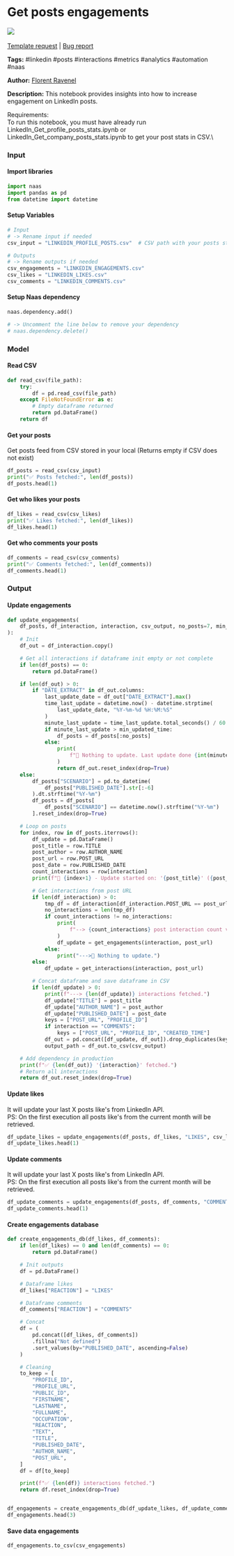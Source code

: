 # Get posts engagements

[![](https://naasai-public.s3.eu-west-3.amazonaws.com/open\_in\_naas.svg)](https://app.naas.ai/user-redirect/naas/downloader?url=https://raw.githubusercontent.com/jupyter-naas/awesome-notebooks/master/LinkedIn/LinkedIn\_Get\_posts\_engagements.ipynb)\
\
[Template request](https://github.com/jupyter-naas/awesome-notebooks/issues/new?assignees=\&labels=\&template=template-request.md\&title=Tool+-+Action+of+the+notebook+) | [Bug report](https://github.com/jupyter-naas/awesome-notebooks/issues/new?assignees=\&labels=bug\&template=bug\_report.md\&title=LinkedIn+-+Get+posts+engagements:+Error+short+description)

**Tags:** #linkedin #posts #interactions #metrics #analytics #automation #naas

**Author:** [Florent Ravenel](https://www.linkedin.com/in/florent-ravenel/)

**Description:** This notebook provides insights into how to increase engagement on LinkedIn posts.

Requirements:\
To run this notebook, you must have already run LinkedIn\_Get\_profile\_posts\_stats.ipynb or LinkedIn\_Get\_company\_posts\_stats.ipynb to get your post stats in CSV.\


### Input

#### Import libraries

```python
import naas
import pandas as pd
from datetime import datetime
```

#### Setup Variables

```python
# Input
# -> Rename input if needed
csv_input = "LINKEDIN_PROFILE_POSTS.csv"  # CSV path with your posts stats generated with 'LinkedIn_Get_profile_posts_stats.ipynb' or 'LinkedIn_Get_company_posts_stats.ipynb'

# Outputs
# -> Rename outputs if needed
csv_engagements = "LINKEDIN_ENGAGEMENTS.csv"
csv_likes = "LINKEDIN_LIKES.csv"
csv_comments = "LINKEDIN_COMMENTS.csv"
```

#### Setup Naas dependency

```python
naas.dependency.add()

# -> Uncomment the line below to remove your dependency
# naas.dependency.delete()
```

### Model

#### Read CSV

```python
def read_csv(file_path):
    try:
        df = pd.read_csv(file_path)
    except FileNotFoundError as e:
        # Empty dataframe returned
        return pd.DataFrame()
    return df
```

#### Get your posts

Get posts feed from CSV stored in your local (Returns empty if CSV does not exist)

```python
df_posts = read_csv(csv_input)
print("✅ Posts fetched:", len(df_posts))
df_posts.head(1)
```

#### Get who likes your posts

```python
df_likes = read_csv(csv_likes)
print("✅ Likes fetched:", len(df_likes))
df_likes.head(1)
```

#### Get who comments your posts

```python
df_comments = read_csv(csv_comments)
print("✅ Comments fetched:", len(df_comments))
df_comments.head(1)
```

### Output

#### Update engagements

```python
def update_engagements(
    df_posts, df_interaction, interaction, csv_output, no_posts=7, min_updated_time=60
):
    # Init
    df_out = df_interaction.copy()

    # Get all interactions if dataframe init empty or not complete
    if len(df_posts) == 0:
        return pd.DataFrame()

    if len(df_out) > 0:
        if "DATE_EXTRACT" in df_out.columns:
            last_update_date = df_out["DATE_EXTRACT"].max()
            time_last_update = datetime.now() - datetime.strptime(
                last_update_date, "%Y-%m-%d %H:%M:%S"
            )
            minute_last_update = time_last_update.total_seconds() / 60
            if minute_last_update > min_updated_time:
                df_posts = df_posts[:no_posts]
            else:
                print(
                    f"🛑 Nothing to update. Last update done {int(minute_last_update)} minutes ago."
                )
                return df_out.reset_index(drop=True)
    else:
        df_posts["SCENARIO"] = pd.to_datetime(
            df_posts["PUBLISHED_DATE"].str[:-6]
        ).dt.strftime("%Y-%m")
        df_posts = df_posts[
            df_posts["SCENARIO"] == datetime.now().strftime("%Y-%m")
        ].reset_index(drop=True)

    # Loop on posts
    for index, row in df_posts.iterrows():
        df_update = pd.DataFrame()
        post_title = row.TITLE
        post_author = row.AUTHOR_NAME
        post_url = row.POST_URL
        post_date = row.PUBLISHED_DATE
        count_interactions = row[interaction]
        print(f"🔄 {index+1} - Update started on: '{post_title}' ({post_url})")

        # Get interactions from post URL
        if len(df_interaction) > 0:
            tmp_df = df_interaction[df_interaction.POST_URL == post_url]
            no_interactions = len(tmp_df)
            if count_interactions != no_interactions:
                print(
                    f"--> {count_interactions} post interaction count vs {no_interactions} interactions."
                )
                df_update = get_engagements(interaction, post_url)
            else:
                print("--->🛑 Nothing to update.")
        else:
            df_update = get_interactions(interaction, post_url)

        # Concat dataframe and save dataframe in CSV
        if len(df_update) > 0:
            print(f"---> {len(df_update)} interactions fetched.")
            df_update["TITLE"] = post_title
            df_update["AUTHOR_NAME"] = post_author
            df_update["PUBLISHED_DATE"] = post_date
            keys = ["POST_URL", "PROFILE_ID"]
            if interaction == "COMMENTS":
                keys = ["POST_URL", "PROFILE_ID", "CREATED_TIME"]
            df_out = pd.concat([df_update, df_out]).drop_duplicates(keys, keep="first")
            output_path = df_out.to_csv(csv_output)

    # Add dependency in production
    print(f"✅ {len(df_out)} '{interaction}' fetched.")
    # Return all interactions
    return df_out.reset_index(drop=True)
```

#### Update likes

It will update your last X posts like's from LinkedIn API.\
PS: On the first execution all posts like's from the current month will be retrieved.

```python
df_update_likes = update_engagements(df_posts, df_likes, "LIKES", csv_likes)
df_update_likes.head(1)
```

#### Update comments

It will update your last X posts like's from LinkedIn API.\
PS: On the first execution all posts like's from the current month will be retrieved.

```python
df_update_comments = update_engagements(df_posts, df_comments, "COMMENTS", csv_comments)
df_update_comments.head(1)
```

#### Create engagements database

```python
def create_engagements_db(df_likes, df_comments):
    if len(df_likes) == 0 and len(df_comments) == 0:
        return pd.DataFrame()

    # Init outputs
    df = pd.DataFrame()

    # Dataframe likes
    df_likes["REACTION"] = "LIKES"

    # Dataframe comments
    df_comments["REACTION"] = "COMMENTS"

    # Concat
    df = (
        pd.concat([df_likes, df_comments])
        .fillna("Not defined")
        .sort_values(by="PUBLISHED_DATE", ascending=False)
    )

    # Cleaning
    to_keep = [
        "PROFILE_ID",
        "PROFILE_URL",
        "PUBLIC_ID",
        "FIRSTNAME",
        "LASTNAME",
        "FULLNAME",
        "OCCUPATION",
        "REACTION",
        "TEXT",
        "TITLE",
        "PUBLISHED_DATE",
        "AUTHOR_NAME",
        "POST_URL",
    ]
    df = df[to_keep]

    print(f"✅ {len(df)} interactions fetched.")
    return df.reset_index(drop=True)


df_engagements = create_engagements_db(df_update_likes, df_update_comments)
df_engagements.head(3)
```

#### Save data engagements

```python
df_engagements.to_csv(csv_engagements)
```
